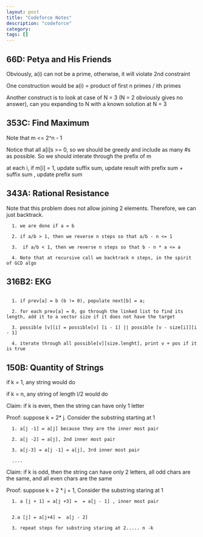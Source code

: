```yaml
---
layout: post
title: "Codeforce Notes"
description: "codeforce"
category: 
tags: []
---
```


66D: Petya and His Friends
---------
Obviously, a(i) can not be a prime, otherwise, it will violate 2nd constraint

One construction would be a(i)  = product of first n primes / ith primes

Another construct is to look at case of N = 3 (N = 2 obviously gives no answer), can you expanding to N with a known solution at N = 3


353C: Find Maximum
--------
Note that m <= 2^n - 1

Notice that all a[i]s >= 0, so we should be greedy and include as many #s as possible. So we should interate through the prefix of m

at each i, if m[i] = 1, update suffix sum, update result with prefix sum + suffix sum , update prefix sum


343A:  Rational Resistance 
--------
Note that this problem does not allow joining 2 elements. Therefore, we can just backtrack. 

```
  1. we are done if a = b

  2. if a/b > 1, then we reverse n steps so that a/b - n <= 1

  3.  if a/b < 1, then we reverse n steps so that b - n * a <= a

  4. Note that at recursive call we backtrack n steps, in the spirit of GCD algo

```

316B2: EKG
-------

```

  1. if prev[a] = b (b != 0), populate next[b] = a;

  2. for each prev[a] = 0, go through the linked list to find its length, add it to a vector size if it does not have the target

  3. possible [v][i] = possible[v] [i - 1] || possible [v - size[i]][i - 1]

  4. iterate through all possible[v][size.lenght], print v + pos if it is true

```


150B: Quantity of Strings
--------

if k = 1, any string would do

if k = n, any string of length l/2 would do

Claim: if k is even, then the string can have only 1 letter

Proof: suppose k = 2* j. Consider the substring starting at 1 

```
  1. a[j -1] = a[j] because they are the inner most pair

  2. a[j -2] = a[j], 2nd inner most pair

  3. a[j-3] = a[j -1] = a[j], 3rd inner most pair
  
  ....
```

Claim: if k is odd, then the string can have only 2 letters, all odd chars are the same, and all even chars are the same

Proof: suppose k = 2 * j + 1, Consider the substring staring at 1

```
  1. a [j + 1] = a[j +3] =  = a[j - 1] , inner most pair


  2.a [j] = a[j+4] =  a[j - 2]

  3. repeat steps for substring staring at 2..... n -k

```

